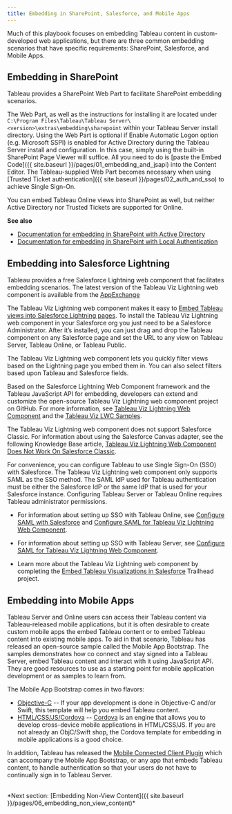 ```yaml
---
title: Embedding in SharePoint, Salesforce, and Mobile Apps
---
```


Much of this playbook focuses on embedding Tableau content in custom-developed web applications, but there are three common embedding scenarios that have specific requirements: SharePoint, Salesforce, and Mobile Apps.

## Embedding in SharePoint

Tableau provides a SharePoint Web Part to facilitate SharePoint embedding scenarios.

The Web Part, as well as the instructions for installing it are located under `C:\Program Files\Tableau\Tableau Server\<version>\extras\embedding\sharepoint` within your Tableau Server install directory.
Using the Web Part is optional if Enable Automatic Logon option (e.g. Microsoft SSPI) is enabled for Active Directory during the Tableau Server install and configuration. In this case, simply using the built-in SharePoint Page Viewer will suffice. All you need to do is [paste the Embed Code]({{ site.baseurl }}/pages/01_embedding_and_jsapi) into the Content Editor.
The Tableau-supplied Web Part becomes necessary when using [Trusted Ticket authentication]({{ site.baseurl }}/pages/02_auth_and_sso) to achieve Single Sign-On.

You can embed Tableau Online views into SharePoint as well, but neither Active Directory nor Trusted Tickets are supported for Online.

**See also**

* [Documentation for embedding in SharePoint with Active Directory](https://onlinehelp.tableau.com/current/pro/desktop/en-us/help.htm#embed_ex_SP.html)
* [Documentation for embedding in SharePoint with Local Authentication](https://onlinehelp.tableau.com/current/pro/desktop/en-us/help.htm#embed_ex_trustedauth.html)

## Embedding into Salesforce Lightning

Tableau provides a free Salesforce Lightning web component that facilitates embedding scenarios. The latest version of the Tableau Viz Lightning web component is available from the [AppExchange](https://appexchange.salesforce.com/appxListingDetail?listingId=a0N4V00000GF1cSUAT)

The Tableau Viz Lightning web component makes it easy to [Embed Tableau views into Salesforce Lightning pages](https://help.tableau.com/current/pro/desktop/en-us/embed_ex_lwc.htm). To install the Tableau Viz Lightning web component in your Salesforce org you just need to be a Salesforce Administrator. After it’s installed, you can just drag and drop the Tableau component on any Salesforce page and set the URL to any view on Tableau Server, Tableau Online, or Tableau Public.

The Tableau Viz Lightning web component lets you quickly filter views based on the Lightning page you embed them in. You can also select filters based upon Tableau and Salesforce fields.

Based on the Salesforce Lightning Web Component framework and the Tableau JavaScript API for embedding, developers can extend and customize the open-source Tableau Viz Lightning web component project on GitHub. For more information, see [Tableau Viz Lightning Web Component](https://github.com/tableau/tableau-viz-lwc) and the [Tableau Viz LWC Samples](https://github.com/tableau/tableau-viz-lwc-samples).

The Tableau Viz Lightning web component does not support Salesforce Classic. For information about using the Salesforce Canvas adapter, see the following Knowledge Base article, [Tableau Viz Lightning Web Component Does Not Work On Salesforce Classic](https://kb.tableau.com/articles/issue/tableau-viz-lightning-web-component-does-not-work-on-salesforce-classic).

For convenience, you can configure Tableau to use Single Sign-On (SSO) with Salesforce. The Tableau Viz Lightning web component only supports SAML as the SSO method. The SAML IdP used for Tableau authentication must be either the Salesforce IdP or the same IdP that is used for your Salesforce instance. Configuring Tableau Server or Tableau Online requires Tableau administrator permissions.

* For information about setting up SSO with Tableau Online, see [Configure SAML with Salesforce](https://help.tableau.com/current/online/en-us/saml_config_salesforce.htm) and [Configure SAML for Tableau Viz Lightning Web Component](https://help.tableau.com/current/online/en-us/saml_config_TOL_LWC.htm).

* For information about setting up SSO with Tableau Server, see [Configure SAML for Tableau Viz Lightning Web Component](https://help.tableau.com/current/server/en-us/saml_config_LWC.htm).

* Learn more about the Tableau Viz Lightning web component by completing the [Embed Tableau Visualizations in Salesforce](https://trailhead.salesforce.com/en/content/learn/projects/embed-tableau-visualizations-in-salesforce) Trailhead project.


## Embedding into Mobile Apps

Tableau Server and Online users can access their Tableau content via Tableau-released mobile applications, but it is often desirable to create custom mobile apps the embed Tableau content or to embed Tableau content into existing mobile apps.
To aid in that scenario, Tableau has released an open-source sample called the Mobile App Bootstrap. The samples demonstrates how co connect and stay signed into a Tableau Server, embed Tableau content and interact with it using JavaScript API. They are good resources to use as a starting point for mobile application development or as samples to learn from.

The Mobile App Bootstrap comes in two flavors:

* [Objective-C](https://github.com/tableau/mobile-app-bootstrap-objc) -- If your app development is done in Objective-C and/or Swift, this template will help you embed Tableau content.
* [HTML/CSS/JS/Cordova](https://cordova.apache.org/) -- [Cordova](https://cordova.apache.org/) is an engine that allows you to develop cross-device mobile applications in HTML/CSS/JS. If you are not already an ObjC/Swift shop, the Cordova template for embedding in mobile applications is a good choice.

In addition, Tableau has released the [Mobile Connected Client Plugin](https://github.com/tableau/mobile-connected-client) which can accompany the Mobile App Bootstrap, or any app that embeds Tableau content, to handle authentication so that your users do not have to continually sign in to Tableau Server.

<br />
*Next section: [Embedding Non-View Content]({{ site.baseurl }}/pages/06_embedding_non_view_content)*
